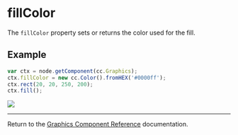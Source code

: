 # fillColor

The `fillColor` property sets or returns the color used for the fill.

## Example

```javascript
var ctx = node.getComponent(cc.Graphics);
ctx.fillColor = new cc.Color().fromHEX('#0000ff');
ctx.rect(20, 20, 250, 200);
ctx.fill();
```

![](graphics/fillColor.png)

<hr>

Return to the [Graphics Component Reference](../../components/graphics.md) documentation.
